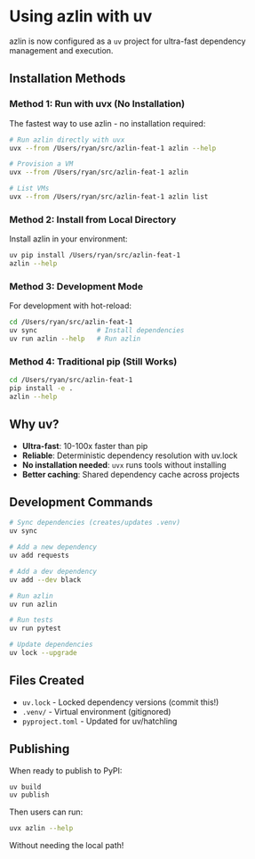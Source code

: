 # Using azlin with uv

azlin is now configured as a `uv` project for ultra-fast dependency management and execution.

## Installation Methods

### Method 1: Run with uvx (No Installation)

The fastest way to use azlin - no installation required:

```bash
# Run azlin directly with uvx
uvx --from /Users/ryan/src/azlin-feat-1 azlin --help

# Provision a VM
uvx --from /Users/ryan/src/azlin-feat-1 azlin

# List VMs
uvx --from /Users/ryan/src/azlin-feat-1 azlin list
```

### Method 2: Install from Local Directory

Install azlin in your environment:

```bash
uv pip install /Users/ryan/src/azlin-feat-1
azlin --help
```

### Method 3: Development Mode

For development with hot-reload:

```bash
cd /Users/ryan/src/azlin-feat-1
uv sync               # Install dependencies
uv run azlin --help   # Run azlin
```

### Method 4: Traditional pip (Still Works)

```bash
cd /Users/ryan/src/azlin-feat-1
pip install -e .
azlin --help
```

## Why uv?

- **Ultra-fast**: 10-100x faster than pip
- **Reliable**: Deterministic dependency resolution with uv.lock
- **No installation needed**: `uvx` runs tools without installing
- **Better caching**: Shared dependency cache across projects

## Development Commands

```bash
# Sync dependencies (creates/updates .venv)
uv sync

# Add a new dependency
uv add requests

# Add a dev dependency
uv add --dev black

# Run azlin
uv run azlin

# Run tests
uv run pytest

# Update dependencies
uv lock --upgrade
```

## Files Created

- `uv.lock` - Locked dependency versions (commit this!)
- `.venv/` - Virtual environment (gitignored)
- `pyproject.toml` - Updated for uv/hatchling

## Publishing

When ready to publish to PyPI:

```bash
uv build
uv publish
```

Then users can run:

```bash
uvx azlin --help
```

Without needing the local path!